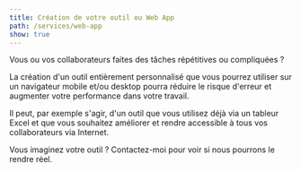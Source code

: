 ```yaml
---
title: Création de votre outil ou Web App
path: /services/web-app
show: true
---
```


Vous ou vos collaborateurs faites des tâches répétitives ou compliquées ?

La création d'un outil entièrement personnalisé que vous pourrez utiliser sur un navigateur mobile et/ou desktop pourra réduire le risque d'erreur et augmenter votre performance dans votre travail.

Il peut, par exemple s'agir, d'un outil que vous utilisez déjà via un tableur Excel et que vous souhaitez améliorer et rendre accessible à tous vos collaborateurs via Internet.

Vous imaginez votre outil ?
Contactez-moi pour voir si nous pourrons le rendre réel.
